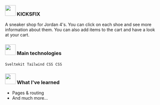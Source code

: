 ### <img src="https://emojipedia-us.s3.amazonaws.com/source/microsoft-teams/337/hot-face_1f975.png" width="35px" /> KICKSFIX
A sneaker shop for Jordan 4's. You can click on each shoe and see more information about them. You can also add items to the cart and have a look at your cart.

###  <img src="https://emojipedia-us.s3.amazonaws.com/source/microsoft-teams/337/rocket_1f680.png" width="35px" /> Main technologies
`Sveltekit` &nbsp;`Tailwind CSS` &nbsp;`CSS`  

### <img src="https://emojipedia-us.s3.amazonaws.com/source/microsoft-teams/337/writing-hand_270d-fe0f.png" width="35px" />  What I've learned 

- Pages & routing 
- And much more...
 
#
 
